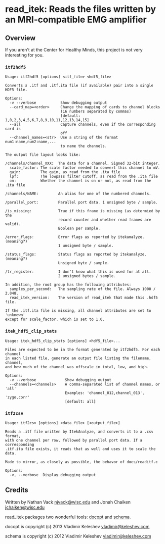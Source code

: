 # read_itek: Reads the files written by an MRI-compatible EMG amplifier

## Overview

If you aren't at the Center for Healthy Minds, this project is not very interesting for you.

### `itf2hdf5`


```
Usage: itf2hdf5 [options] <itf_file> <hdf5_file>

Converts a .itf and .itf.ita file (if available) pair into a single HDF5 file.

Options:
  -v --verbose           Show debugging output
  --card_map=<order>     Change the mapping of cards to channel blocks
                         (16 numbers separated by commas)
                         [default: 1,0,2,3,4,5,6,7,8,9,10,11,12,13,14,15]
  --all                  Capture channels, even if the corresponding card is
                         off
  --channel_names=<str>  Use a string of the format num1:name,num2:name,...
                         to name the channels.

The output file layout looks like:

/channels/channel_XXX:  The data for a channel. Signed 32-bit integer.
  scale_factor: The scale factor needed to convert this channel to mV.
  gain:         The gain, as read from the .ita file
  lpf:          The lowpass filter cutoff, as read from the .ita file
  on:           Whether the channel is on or not, as read from the .ita file

/channels/NAME:         An alias for one of the numbered channels.

/parallel_port:         Parallel port data. 1 unsigned byte / sample.

/is_missing:            True if this frame is missing (as determied by the
                        record counter and whether read frames are valid).
                        Boolean per sample.

/error_flags:           Error flags as reported by itekanalyze. (meaning?)
                        1 unsigned byte / sample.

/status_flags:          Status flags as reported by itekanalyze. (meaning?)
                        Unsigned byte / sample.

/tr_register:           I don't know what this is used for at all.
                        2 unsigned bytes / sample.

In addition, the root group has the following attributes:
  samples_per_second:   The sampling rate of the file. Always 1000 / 2.048.
  read_itek_version:    The version of read_itek that made this .hdf5 file.

If the .itf.ita file is missing, all channel attributes are set to 'unknown'
except for scale_factor, which is set to 1.0.
```

### `itek_hdf5_clip_stats`

```
Usage: itek_hdf5_clip_stats [options] <hdf5_file>...

Files are expected to be in the format generated by itf2hdf5. For each channel
in each listed file, generate an output file listing the filename, channel,
and how much of the channel was offscale in total, low, and high.

Options:
  -v --verbose             Show debugging output
  --channels=<channels>    A comma-separated list of channel names, or 'all'
                           Examples: 'channel_012,channel_013', 'zygo,corr'
                           [default: all]
```

### `itf2csv`

```
Usage: itf2csv [options] <data_file> [<output_file>]

Reads a .itf file written by ItekAnalyze, and converts it to a .csv format,
with one channel per row, followed by parallel port data. If a corresponding
.itf.ita file exists, it reads that as well and uses it to scale the data.

Made to mirror, as closely as possible, the behavor of docs/readitf.c

Options:
  -v, --verbose  Display debugging output
```

## Credits

Written by Nathan Vack <njvack@wisc.edu> and Jonah Chaiken <jchaiken@wisc.edu>

read_itek packages two wonderful tools: [docopt](https://github.com/docopt/docopt) and [schema](https://github.com/halst/schema).

docopt is copyright (c) 2013 Vladimir Keleshev <vladimir@keleshev.com>

schema is copyright (c) 2012 Vladimir Keleshev <vladimir@keleshev.com>
